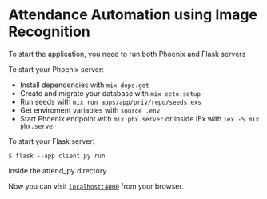 # Attendance Automation using Image Recognition

To start the application, you need to run both Phoenix and Flask servers

To start your Phoenix server:

  * Install dependencies with `mix deps.get`
  * Create and migrate your database with `mix ecto.setup`
  * Run seeds with `mix run apps/app/priv/repo/seeds.exs`
  * Get enviroment variables with `source .env`
  * Start Phoenix endpoint with `mix phx.server` or inside IEx with `iex -S mix phx.server`
  
To start your Flask server:
  
  `$ flask --app client.py run`
  
  inside the attend_py directory


Now you can visit [`localhost:4000`](http://localhost:4000) from your browser.
